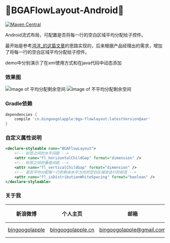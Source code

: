 :running:BGAFlowLayout-Android:running:
============

[![Maven Central](https://maven-badges.herokuapp.com/maven-central/cn.bingoogolapple/bga-flowlayout/badge.svg)](https://maven-badges.herokuapp.com/maven-central/cn.bingoogolapple/bga-flowlayout)

Android流式布局，可配置是否将每一行的空白区域平均分配给子控件。

最开始是参考[鸿洋_的这篇文章](http://blog.csdn.net/lmj623565791/article/details/38352503)的思路实现的，后来根据产品经理出的需求，增加了将每一行的空白区域平均分配给子控件。

demo中分别演示了在xml使用方式和在java代码中动态添加

### 效果图

![Image of 平均分配剩余空间](http://7xk9dj.com1.z0.glb.clouddn.com/flowlayout/screenshots/bga-flowlayout-demo1.gif)
![Image of 不平均分配剩余空间](http://7xk9dj.com1.z0.glb.clouddn.com/flowlayout/screenshots/bga-flowlayout-demo2.gif)

### Gradle依赖

```groovy
dependencies {
    compile 'cn.bingoogolapple:bga-flowlayout:latestVersion@aar'
}
```

### 自定义属性说明

```xml
<declare-styleable name="BGAFlowLayout">
    <!-- 标签之间的水平间距 -->
    <attr name="fl_horizontalChildGap" format="dimension" />
    <!-- 标签之间的垂直间距 -->
    <attr name="fl_verticalChildGap" format="dimension" />
    <!-- 是否平均分配每一行的剩余水平方向的空白区域给该行的标签 -->
    <attr name="fl_isDistributionWhiteSpacing" format="boolean" />
</declare-styleable>
```

### 关于我

| 新浪微博 | 个人主页 | 邮箱 | BGA系列开源库QQ群 |
| ------------ | ------------- | ------------ | ------------ |
| <a href="http://weibo.com/bingoogol" target="_blank">bingoogolapple</a> | <a  href="http://www.bingoogolapple.cn" target="_blank">bingoogolapple.cn</a>  | <a href="mailto:bingoogolapple@gmail.com" target="_blank">bingoogolapple@gmail.com</a> | ![BGA_CODE_CLUB](http://7xk9dj.com1.z0.glb.clouddn.com/BGA_CODE_CLUB.png?imageView2/2/w/200) |

